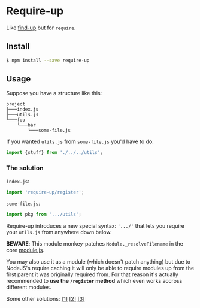 # Require-up

Like [find-up] but for `require`.

## Install

```sh
$ npm install --save require-up
```

## Usage

Suppose you have a structure like this:

```
project
├───index.js
├───utils.js
└───foo
    └───bar
        └───some-file.js
```
If you wanted `utils.js` from `some-file.js` you'd have to do:
```js
import {stuff} from './../../utils';
```

### **The solution**

`index.js`:
```js
import 'require-up/register';
```
`some-file.js`:
```js
import pkg from '.../utils';
```

Require-up introduces a new special syntax: `'.../'` that lets you require your `utils.js` from anywhere down below.

**BEWARE**: This module monkey-patches `Module._resolveFilename` in the core [module.js].

You may also use it as a module (which doesn't patch anything) but due to NodeJS's require caching it will only be able to require modules up from the first parent it was originally required from. For that reason it's actually recommended to **use the `/register` method** which even works accross different modules.

Some other solutions: [\[1\]][1] [\[2\]][2] [\[3\]][3]

[find-up]: https://www.npmjs.com/package/find-up
[module.js]: https://github.com/nodejs/node/blob/master/lib/module.js#L458

[1]: https://gist.github.com/branneman/8048520
[2]: http://stackoverflow.com/questions/10860244/how-to-make-the-require-in-node-js-to-be-always-relative-to-the-root-folder-of-t
[3]: https://lostechies.com/derickbailey/2014/02/20/how-i-work-around-the-require-problem-in-nodejs/

